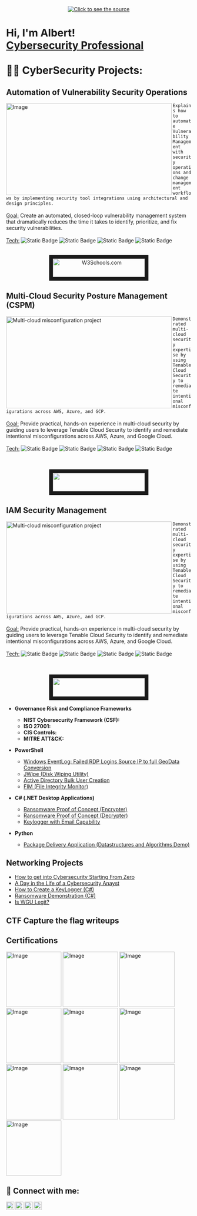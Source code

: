 <div align="center">
 <a class="link" href="https://github.com/AlbertNBeltran/AlbertNBeltran/blob/main/header.svg">
  <img class="image" src="header.svg" alt="Click to see the source">
 </a>
</div>

<!--Hello Banner-->       
<h1>Hi, I'm Albert! 
  <br/><a href="https://www.linkedin.com/in/albert-nevarez-beltran/">
      Cybersecurity Professional</a>
     <br/>
        <br/> 
            👨‍💻 CyberSecurity Projects:</h1>

<!--Project#1 - Atomation VM Project -->       

<h2>Automation of Vulnerability Security Operations</h2>
  <picture>
    <img width="450" height="250" alt="Image" align="left" src="https://github.com/AlbertNBeltran/AlbertNBeltran/blob/main/Gemini_Generated_Image_mfys5rmfys5rmfys.png" /> 
  </picture>

```Explains how to automate Vulnerability Management with security operations and change management workflows by implementing security tool integrations using architectural and design principles.```
  <br/>
    <br/>
        <ins>Goal:</ins> Create an automated, closed-loop vulnerability management system that dramatically reduces the time it takes to identify, prioritize, and fix security vulnerabilities.
      <br/>
        <br/>
          <ins>Tech:</ins>
            ![Static Badge](https://img.shields.io/badge/Tenable.io_Nessus-blue)
            ![Static Badge](https://img.shields.io/badge/Splunk-orange)
            ![Static Badge](https://img.shields.io/badge/ServiceNow-Green)
            ![Static Badge](https://img.shields.io/badge/Restful%20API-grey)
        <br/>
   <br/>
   <p align="center"><a href="https://github.com/AlbertNBeltran/Security-Operation-Architecture-and-Design-/blob/main/README.md">
<img src="https://img.shields.io/badge/Click_Here_to%20View-red?style=for-the-badge" alt="W3Schools.com" width="250" height="50" border="10" />
</a></p>
<!--Project#2--> 

<h2>Multi-Cloud Security Posture Management (CSPM)</h2>
  <picture>
      <img width="450" height="250" align="left" alt="Multi-cloud misconfiguration project" src="https://github.com/user-attachments/assets/ff46a5f0-2d8b-4318-a60d-8575be64bd21" />
  </picture>
  
```Demonstrated multi-cloud security expertise by using Tenable Cloud Security to remediate intentional misconfigurations across AWS, Azure, and GCP.```
  <br/>
    <br/>
        <ins>Goal:</ins> Provide practical, hands-on experience in multi-cloud security by guiding users to leverage Tenable Cloud Security to identify and remediate intentional misconfigurations across AWS, Azure, and Google Cloud.
      <br/>
        <br/>
          <ins>Tech:</ins>
            ![Static Badge](https://img.shields.io/badge/Tenable.io_Nessus-blue)
            ![Static Badge](https://img.shields.io/badge/Splunk-orange)
            ![Static Badge](https://img.shields.io/badge/ServiceNow-Green)
            ![Static Badge](https://img.shields.io/badge/Restful%20API-grey)
     <br/>
<br/>
    <br/>
<p align="center">
 <img src="https://img.shields.io/badge/Click_Here_to%20View-red?style=for-the-badge" width="250" height="50" border="10"/>

<!--Project#3--> 

<h2>IAM Security Management </h2>
  <picture>
      <img width="450" height="250" align="left" alt="Multi-cloud misconfiguration project" src="https://github.com/user-attachments/assets/dec9f2b1-eb24-4fe9-b98a-bd118d70f92a" />
  </picture>
  
```Demonstrated multi-cloud security expertise by using Tenable Cloud Security to remediate intentional misconfigurations across AWS, Azure, and GCP.```
  <br/>
    <br/>
        <ins>Goal:</ins> Provide practical, hands-on experience in multi-cloud security by guiding users to leverage Tenable Cloud Security to identify and remediate intentional misconfigurations across AWS, Azure, and Google Cloud.
      <br/>
        <br/>
          <ins>Tech:</ins>
            ![Static Badge](https://img.shields.io/badge/Tenable.io_Nessus-blue)
            ![Static Badge](https://img.shields.io/badge/Splunk-orange)
            ![Static Badge](https://img.shields.io/badge/ServiceNow-Green)
            ![Static Badge](https://img.shields.io/badge/Restful%20API-grey)
        <br/>
      <br/>
   <br/>
<p align="center">
 <img src="https://img.shields.io/badge/Click_Here_to%20View-red?style=for-the-badge" width="250" height="50" border="10"/>

- <b>Governance Risk and Compliance Frameworks</b>
  - **NIST Cybersecurity Framework (CSF):** 
  - **ISO 27001:** 
  - **CIS Controls:** 
  - **MITRE ATT&CK:** 
 
- <b>PowerShell</b>
  - [Windows EventLog: Failed RDP Logins Source IP to full GeoData Conversion](https://github.com/joshmadakor1/Sentinel-Lab)
  - [JWipe (Disk Wiping Utility)](https://github.com/joshmadakor1/Jwipe.PowerShell)
  - [Active Directory Bulk User Creation](https://github.com/joshmadakor1/AD_PS)
  - [FIM (File Integrity Monitor)](https://github.com/joshmadakor1/PowerShell-Integrity-FIM)
- <b>C# (.NET Desktop Applications)</b>
  - [Ransomware Proof of Concept (Encrypter)](https://github.com/joshmadakor1/EncrypterPOC)
  - [Ransomware Proof of Concept (Decrypter)](https://github.com/joshmadakor1/DecrypterPOC)
  - [Keylogger with Email Capability](https://github.com/joshmadakor1/Key-Logger-With-Email)
- <b>Python</b>
  - [Package Delivery Application (Datastructures and Algorithms Demo)](https://github.com/joshmadakor1/Package-Delivery-Pathfinding-Algorithm)

<h2> Networking Projects</h2>

- [How to get into Cybersecurity Starting From Zero](https://www.youtube.com/watch?v=a83ASGn_V_s)
- [A Day in the Life of a Cybersecurity Anayst](https://www.youtube.com/watch?v=uHy3oM7NnoU)
- [How to Create a KeyLogger (C#)](https://www.youtube.com/watch?v=N-L9hklSlNk)
- [Ransomware Demonstration (C#)](https://www.youtube.com/watch?v=OfvdQeh79s0)
- [Is WGU Legit?](https://www.youtube.com/watch?v=E2MwRWxDBkA)

<!--Capture the flag tracking--> 

<h2>CTF Capture the flag writeups</h2> 

<!--Certifications--> 

<h2> Certifications </h2>
<img width="150" height="150" alt="Image" src="https://github.com/user-attachments/assets/7831360d-2f5c-4704-b4ba-2b78712a4e6f" /> 
<img width="150" height="150" alt="Image" src="https://github.com/user-attachments/assets/8b127499-6f79-49e2-8c6d-4902ff51fdf6" />
<img width="150" height="150" alt="Image" src="https://github.com/user-attachments/assets/bc6d5a3d-9f01-401b-97fd-f6dd61fedf6e" />
<img width="150" height="150" alt="Image" src="https://github.com/user-attachments/assets/b1c6786f-4259-4ee3-9e2f-415694f2c312" />
<img width="150" height="150" alt="Image" src="https://github.com/user-attachments/assets/2fe6c760-ff12-4d50-ac87-e87afd028a30" />
<img width="150" height="150" alt="Image" src="https://github.com/user-attachments/assets/8bca1e85-3eae-4586-93c4-825540f15adf" />

<img width="150" height="150" alt="Image" src="https://github.com/user-attachments/assets/376aee0a-f42b-46fe-9a0f-546c13d84658" />
<img width="150" height="150" alt="Image" src="https://github.com/user-attachments/assets/e0d5da3f-fc09-4697-8255-f2c706e1e337" />
<img width="150" height="150" alt="Image" src="https://github.com/user-attachments/assets/cac95a01-e4ed-4f07-8206-fd49284de7d9" />
<img width="150" height="150" alt="Image" src="https://github.com/user-attachments/assets/b5abd9e6-c361-4f6c-96e9-e37ad3e9a36c" />



<h2> 🤳 Connect with me:</h2>

[<img align="left" alt="JoshMadakor | YouTube" width="22px" src="https://cdn.jsdelivr.net/npm/simple-icons@v3/icons/youtube.svg" />][youtube]
[<img align="left" alt="JoshMadakor | Twitter" width="22px" src="https://cdn.jsdelivr.net/npm/simple-icons@v3/icons/twitter.svg" />][twitter]
[<img align="left" alt="JoshMadakor | LinkedIn" width="22px" src="https://cdn.jsdelivr.net/npm/simple-icons@v3/icons/linkedin.svg" />][linkedin]
[<img align="left" alt="JoshMadakor | Instagram" width="22px" src="https://cdn.jsdelivr.net/npm/simple-icons@v3/icons/instagram.svg" />][instagram]

[twitter]: https://twitter.com/joshmadakor
[youtube]: https://www.youtube.com/c/joshmadakor
[instagram]: https://www.instagram.com/joshmadakor/
[linkedin]: https://linkedin.com/in/joshmadakor


<!--
**joshmadakor1/joshmadakor1** is a ✨ _special_ ✨ repository because its `README.md` (this file) appears on your GitHub profile.

Here are some ideas to get you started:

- 🔭 I’m currently working on ...
- 🌱 I’m currently learning ...
- 👯 I’m looking to collaborate on ...
- 🤔 I’m looking for help with ...
- 💬 Ask me about ...
- 📫 How to reach me: ...
- 😄 Pronouns: ...
- ⚡ Fun fact: ...
-->
